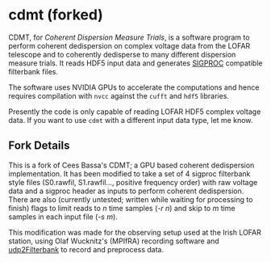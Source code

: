 # cdmt (forked)
CDMT, for *Coherent Dispersion Measure Trials*, is a software program to perform coherent dedispersion on complex voltage data from the LOFAR telescope and to coherently dedisperse to many different dispersion measure trials. It reads HDF5 input data and generates [SIGPROC](http://sigproc.sourceforge.net/) compatible filterbank files.

The software uses NVIDIA GPUs to accelerate the computations and hence requires compilation with `nvcc` against the `cufft` and `hdf5` libraries.

Presently the code is only capable of reading LOFAR HDF5 complex voltage data. If you want to use `cdmt` with a different input data type, let me know.


## Fork Details
This is a fork of Cees Bassa's CDMT; a GPU based coherent dedispersion implementation. It has been modified to take a set of 4 sigproc filterbank style files (S0.rawfil, S1.rawfil..., positive frequency order) with raw voltage data and a sigproc header as inputs to perform coherent dedispersion. There are also (currently untested; written while waiting for processing to finish) flags to limit reads to *n* time samples (*-r n*) and skip to *m* time samples in each input file (*-s m*).  

This modification was made for the observing setup used at the Irish LOFAR station, using Olaf Wucknitz's (MPIfRA) recording software and [udp2Filterbank](https://github.com/David-McKenna/udp2Filterbank) to record and preprocess data.



